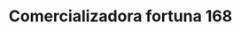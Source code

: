 ---
title: "Comercializadora fortuna 168"
url: /puerto-la-cruz/comercializadora-fortuna-168/
shop: Dorfladen
---